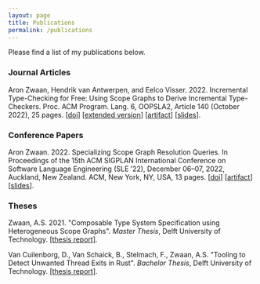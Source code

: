 ```yaml
---
layout: page
title: Publications
permalink: /publications
---
```


Please find a list of my publications below.

### Journal Articles

Aron Zwaan, Hendrik van Antwerpen, and Eelco Visser. 2022. Incremental Type-Checking for Free: Using Scope Graphs to Derive Incremental Type-Checkers. Proc. ACM Program. Lang. 6, OOPSLA2, Article 140 (October 2022), 25 pages.
[[doi](https://doi.org/10.1145/3563303)]
[[extended version](/assets/oopsla22-extended.pdf)]
[[artifact](https://doi.org/10.5281/zenodo.7071393)]
[[slides](/assets/oopsla22-slides.pdf)].

### Conference Papers

Aron Zwaan. 2022. Specializing Scope Graph Resolution Queries. In Proceedings of the 15th ACM SIGPLAN International Conference on Software Language Engineering (SLE ’22), December 06–07, 2022, Auckland, New Zealand. ACM, New York, NY, USA, 13 pages.
[[doi](https://doi.org/10.1145/3567512.3567523)]
[[artifact](https://doi.org/10.5281/zenodo.7189413)]
[[slides](/assets/sle22-slides.pdf)].

### Theses

Zwaan, A.S. 2021. "Composable Type System Specification using Heterogeneous Scope Graphs".
_Master Thesis_, Delft University of Technology.
[[thesis report]](http://resolver.tudelft.nl/uuid:68b7291c-0f81-4a70-89bb-37624f8615bd).

Van Cuilenborg, D., Van Schaick, B., Stelmach, F., Zwaan, A.S.
"Tooling to Detect Unwanted Thread Exits in Rust".
_Bachelor Thesis_, Delft University of Technology.
[[thesis report]](http://resolver.tudelft.nl/uuid:c4e95618-390d-4210-a76f-ce23640a194d).
